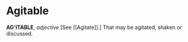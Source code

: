# Agitable

**AG'ITABLE**, _adjective_ \[See [[Agitate]].\] That may be agitated, shaken or discussed.